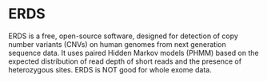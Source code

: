 # ERDS

ERDS is a free, open-source software, designed for detection of copy number variants (CNVs) on human genomes from next generation sequence data. It uses paired Hidden Markov models (PHMM) based on the expected distribution of read depth of short reads and the presence of heterozygous sites. ERDS is NOT good for whole exome data.
